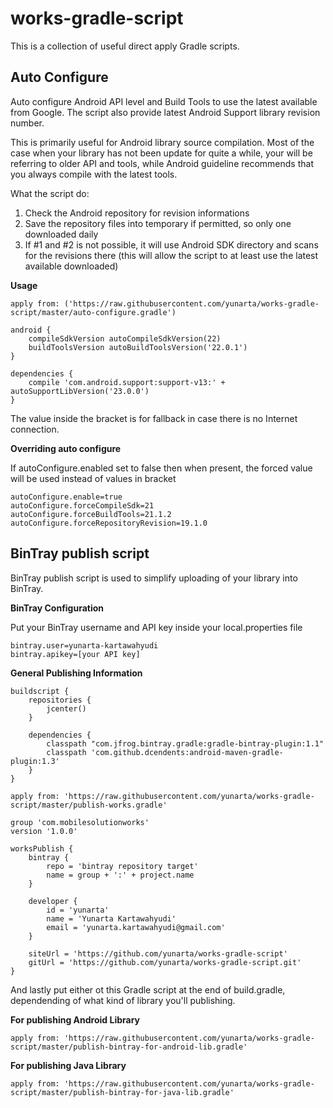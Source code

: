 # works-gradle-script

This is a collection of useful direct apply Gradle scripts.

## Auto Configure

Auto configure Android API level and Build Tools to use the latest available from Google. The script also provide latest Android Support library revision number.

This is primarily useful for Android library source compilation. Most of the case when your library has not been update for quite a while, your will be referring to older API and tools, while Android guideline recommends that you always compile with the latest tools.

What the script do:

1. Check the Android repository for revision informations
2. Save the repository files into temporary if permitted, so only one downloaded daily 
3. If #1 and #2 is not possible, it will use Android SDK directory and scans for the revisions there (this will allow the script to at least use the latest available downloaded)

**Usage**
```
apply from: ('https://raw.githubusercontent.com/yunarta/works-gradle-script/master/auto-configure.gradle')

android {
    compileSdkVersion autoCompileSdkVersion(22)
    buildToolsVersion autoBuildToolsVersion('22.0.1')
}
	
dependencies {
    compile 'com.android.support:support-v13:' + autoSupportLibVersion('23.0.0')
}
```

The value inside the bracket is for fallback in case there is no Internet connection.

**Overriding auto configure**

If autoConfigure.enabled set to false then when present, the forced value will be used instead of values in bracket

```
autoConfigure.enable=true
autoConfigure.forceCompileSdk=21
autoConfigure.forceBuildTools=21.1.2
autoConfigure.forceRepositoryRevision=19.1.0
```

## BinTray publish script

BinTray publish script is used to simplify uploading of your library into BinTray.

**BinTray Configuration**

Put your BinTray username and API key inside your local.properties file

```
bintray.user=yunarta-kartawahyudi
bintray.apikey=[your API key]
```

**General Publishing Information**
```
buildscript {
    repositories {
        jcenter()
    }

    dependencies {
        classpath "com.jfrog.bintray.gradle:gradle-bintray-plugin:1.1"
        classpath 'com.github.dcendents:android-maven-gradle-plugin:1.3'
    }
}

apply from: 'https://raw.githubusercontent.com/yunarta/works-gradle-script/master/publish-works.gradle'

group 'com.mobilesolutionworks'
version '1.0.0'

worksPublish {
    bintray {
        repo = 'bintray repository target'
        name = group + ':' + project.name
    }

    developer {
        id = 'yunarta'
        name = 'Yunarta Kartawahyudi'
        email = 'yunarta.kartawahyudi@gmail.com'
    }

    siteUrl = 'https://github.com/yunarta/works-gradle-script'
    gitUrl = 'https://github.com/yunarta/works-gradle-script.git'
}
```
And lastly put either ot this Gradle script at the end of build.gradle, dependending of what kind of library you'll publishing.

**For publishing Android Library**

```
apply from: 'https://raw.githubusercontent.com/yunarta/works-gradle-script/master/publish-bintray-for-android-lib.gradle'
```

**For publishing Java Library**

```
apply from: 'https://raw.githubusercontent.com/yunarta/works-gradle-script/master/publish-bintray-for-java-lib.gradle'
```


